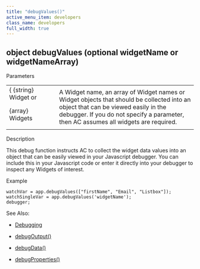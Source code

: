 ```yaml
---
title: "debugValues()"
active_menu_item: developers
class_name: developers
full_width: true
---
```



## object debugValues (optional widgetName or widgetNameArray)

Parameters

<table>
<tr>
<td width="142">
{ {string} Widget or

{array} Widgets

</td>
<td width="15">
</td>
<td width="723">
A Widget name, an array of Widget names or Widget objects that should be collected into an object that can be viewed easily in the debugger. If you do not specify a parameter, then AC assumes all widgets are required.

</td>
</tr>
</table>

Description

This debug function instructs AC to collect the widget data values into an object that can be easily viewed in your Javascript debugger. You can include this in your Javascript code or enter it directly into your debugger to inspect any Widgets of interest.

Example

    watchVar = app.debugValues(["firstName", "Email", "Listbox"]);
    watchSingleVar = app.debugValues('widgetName');
    debugger;
   

See Also:

 - [Debugging](../../../product-guide/advanced-features/testing-apps/debugging.htm)

 - [debugOutput()](debugoutput.htm)

 - [debugData()](debugdata.htm)

 - [debugProperties()](debugproperties.htm)

